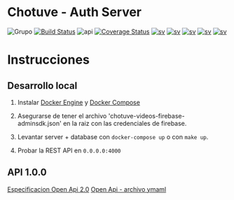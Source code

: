 # Chotuve - Auth Server

![Grupo](https://img.shields.io/badge/grupo-11-blue) [![Build Status](https://travis-ci.com/santiagomariani/chotuve-auth-server.svg?token=JK2YBuuGjqNcqiY3N6nH&branch=master)](https://travis-ci.com/github/santiagomariani/chotuve-auth-server)
![api](https://img.shields.io/badge/api-v0.1-blueviolet)
[![Coverage Status](https://coveralls.io/repos/github/santiagomariani/chotuve-auth-server/badge.svg?branch=development&t=MBcBZ7)](https://coveralls.io/github/santiagomariani/chotuve-auth-server?branch=development)
[![sv](https://img.shields.io/badge/view-app%20sv-important)](https://github.com/Franco-Giordano/chotuve-appserver)
[![sv](https://img.shields.io/badge/view-media%20sv-important)](https://github.com/sebalogue/chotuve-mediaserver)
[![sv](https://img.shields.io/badge/view-web%20front-important)](https://github.com/santiagomariani/chotuve-web-front)
[![sv](https://img.shields.io/badge/view-auth%20sv-important)](https://github.com/santiagomariani/chotuve-auth-server)
[![sv](https://img.shields.io/badge/view-android-important)](https://github.com/javier2409/Chotuve-Android)

# Instrucciones

## Desarrollo local

1. Instalar [Docker Engine](https://docs.docker.com/engine/install/) y [Docker Compose](https://docs.docker.com/compose/install/)

2. Asegurarse de tener el archivo 'chotuve-videos-firebase-adminsdk.json' en la raiz con las credenciales de firebase.

3. Levantar server + database con  ```docker-compose up``` o con ```make up```.

3. Probar la REST API en `0.0.0.0:4000`

## API 1.0.0

[Especificacion Open Api 2.0](https://app.swaggerhub.com/apis-docs/chotuvevideos/api-auth_server/1.0.0#/)
[Open Api - archivo ymaml](https://github.com/santiagomariani/chotuve-auth-server/blob/master/OPENAPI.yaml)
